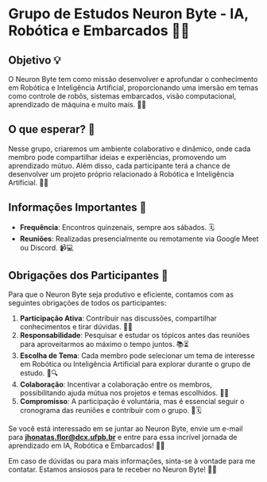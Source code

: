 # Grupo de Estudos Neuron Byte - IA, Robótica e Embarcados 🤖🧠

## Objetivo 💡

O Neuron Byte tem como missão desenvolver e aprofundar o conhecimento em Robótica e Inteligência Artificial, proporcionando uma imersão em temas como controle de robôs, sistemas embarcados, visão computacional, aprendizado de máquina e muito mais. 🚀🧠

## O que esperar? 🧐

Nesse grupo, criaremos um ambiente colaborativo e dinâmico, onde cada membro pode compartilhar ideias e experiências, promovendo um aprendizado mútuo. Além disso, cada participante terá a chance de desenvolver um projeto próprio relacionado à Robótica e Inteligência Artificial. 🤝🤖

## Informações Importantes 📝

- **Frequência**: Encontros quinzenais, sempre aos sábados. 🗓️
- **Reuniões**: Realizadas presencialmente ou remotamente via Google Meet ou Discord. 📹💻

## Obrigações dos Participantes 🤝

Para que o Neuron Byte seja produtivo e eficiente, contamos com as seguintes obrigações de todos os participantes:

1. **Participação Ativa**: Contribuir nas discussões, compartilhar conhecimentos e tirar dúvidas. 👥💬
2. **Responsabilidade**: Pesquisar e estudar os tópicos antes das reuniões para aproveitarmos ao máximo o tempo juntos. 📚⏳
3. **Escolha de Tema**: Cada membro pode selecionar um tema de interesse em Robótica ou Inteligência Artificial para explorar durante o grupo de estudo. 📝🔍
4. **Colaboração**: Incentivar a colaboração entre os membros, possibilitando ajuda mútua nos projetos e temas escolhidos. 🤝🤔
5. **Compromisso**: A participação é voluntária, mas é essencial seguir o cronograma das reuniões e contribuir com o grupo. 💪🗓️

Se você está interessado em se juntar ao Neuron Byte, envie um e-mail para **jhonatas.flor@dcx.ufpb.br** e entre para essa incrível jornada de aprendizado em IA, Robótica e Embarcados! 💌🤖

Em caso de dúvidas ou para mais informações, sinta-se à vontade para me contatar. Estamos ansiosos para te receber no Neuron Byte! 🤗🚀
